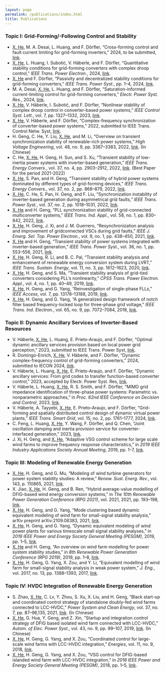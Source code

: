 ```yaml
---
layout: page
permalink: /publications/index.html
title: Publications
---
```


### Topic I: Grid-Forming/-Following Control and Stability

- <u>X. He</u>, M. A. Desai, L. Huang, and F. Dörfler, “Cross-forming control and fault current limiting for grid-forming inverters,” 2024, to be submitted, [link](https://arxiv.org/abs/2404.13376).
- <u>X. He</u>, L. Huang, I. Subotić, V. Häberle, and F. Dörfler, “Quantitative stability conditions for grid-forming converters with complex droop control,” *IEEE Trans. Power Electron.*, 2024, [link](https://arxiv.org/abs/2310.09933).
- <u>X. He</u> and F. Dörfler, “Passivity and decentralized stability conditions for grid-forming converters,” *IEEE Trans. Power Syst.*, pp. 1–4, 2024, [link](https://doi.org/10.1109/TPWRS.2024.3360707).
- M. A. Desai, <u>X. He</u>, L. Huang, and F. Dörfler, “Saturation-informed current-limiting control for grid-forming converters,” *Electr. Power Syst. Res.*, 2024, [link](https://arxiv.org/abs/2404.07682).
- <u>X. He</u>, V. Häberle, I. Subotić, and F. Dörfler, “Nonlinear stability of complex droop control in converter-based power systems,” *IEEE Control Syst. Lett.*, vol. 7, pp. 1327–1332, 2023, [link](https://doi.org/10.1109/LCSYS.2023.3236276).
- <u>X. He</u>, V. Häberle, and F. Dörfler, “Complex-frequency synchronization of converter-based power systems,” 2022, submitted to IEEE Trans. Control Netw. Syst, [link](https://arxiv.org/abs/2208.13860).
- H. Geng, C. He, Y. Liu, <u>X. He</u>, and M. Li, “Overview on transient synchronization stability of renewable-rich power systems,” *High Voltage Engineering*, vol. 48, no. 9, pp. 3367–3383, 2022, [link](https://doi.org/10.13336/j.1003-6520.hve.20221231). (In Chinese)
- C. He, <u>X. He</u>, H. Geng, H. Sun, and S. Xu, “Transient stability of low-inertia power systems with inverter-based generation,” *IEEE Trans. Energy Convers.*, vol. 37, no. 4, pp. 2903–2912, 2022, [link](https://doi.org/10.1109/TEC.2022.3185623). (Best Paper for the period 2021-2022)
- <u>X. He</u>, S. Pan, and H. Geng, “Transient stability of hybrid power systems dominated by different types of grid-forming devices,” *IEEE Trans. Energy Convers.*, vol. 37, no. 2, pp. 868–879, 2022, [link](https://doi.org/10.1109/TEC.2021.3113399).
- <u>X. He</u>, C. He, S. Pan, H. Geng, and F. Liu, “Synchronization instability of inverter-based generation during asymmetrical grid faults,” *IEEE Trans. Power Syst.*, vol. 37, no. 2, pp. 1018–1031, 2022, [link](https://doi.org/10.1109/TPWRS.2021.3098393).
- <u>X. He</u> and H. Geng, “PLL synchronization stability of grid-connected multiconverter systems,” *IEEE Trans. Ind. Appl.*, vol. 58, no. 1, pp. 830–842, 2022, [link](https://doi.org/10.1109/TIA.2021.3121262).
- <u>X. He</u>, H. Geng, J. Xi, and J. M. Guerrero, “Resynchronization analysis and improvement of gridconnected VSCs during grid faults,” *IEEE J. Emerg. Sel. Top. Power Electron.*, vol. 9, no. 1, pp. 438–450, 2021, [link](https://doi.org/10.1109/JESTPE.2019.2954555).
- <u>X. He</u> and H. Geng, “Transient stability of power systems integrated with inverter-based generation,” *IEEE Trans. Power Syst.*, vol. 36, no. 1, pp. 553–556, 2021, [link](https://doi.org/10.1109/TPWRS.2020.3033468).
- <u>X. He</u>, H. Geng, R. Li, and B. C. Pal, “Transient stability analysis and enhancement of renewable energy conversion system during LVRT,” *IEEE Trans. Sustain. Energy*, vol. 11, no. 3, pp. 1612–1623, 2020, [link](https://doi.org/10.1109/TSTE.2019.2932613).
- <u>X. He</u>, H. Geng, and S. Ma, “Transient stability analysis of grid-tied converters considering PLL’s nonlinearity,” *CPSS Trans. Power Electron. Appl.*, vol. 4, no. 1, pp. 40–49, 2019, [link](https://doi.org/10.24295/CPSSTPEA.2019.00005).
- <u>X. He</u>, H. Geng, and G. Yang, “Reinvestigation of single-phase FLLs,” *IEEE Access*, vol. 7, pp. 13178–13188, 2019, [link](https://doi.org/10.1109/ACCESS.2019.2891973).
- <u>X. He</u>, H. Geng, and G. Yang, “A generalized design framework of notch filter based frequency-locked loop for three-phase grid voltage,” *IEEE Trans. Ind. Electron.*, vol. 65, no. 9, pp. 7072–7084, 2018, [link](https://doi.org/10.1109/TIE.2017.2784413).

### Topic II: Dynamic Ancillary Services of Inverter-Based Resources

- V. Häberle, <u>X. He</u>, L. Huang, E. Prieto-Araujo, and F. Dörfler, “Optimal dynamic ancillary services provision based on local power grid perception,” 2023, submitted to IEEE Trans. Power Syst, [link](https://arxiv.org/abs/2401.17793).
- R. Domingo-Enrich, <u>X. He</u>, V. Häberle, and F. Dörfler, “Dynamic complex-frequency control of grid-forming converters,” 2024, submitted to IECON 2024, [link](https://arxiv.org/abs/2404.10071).
- V. Häberle, L. Huang, <u>X. He</u>, E. Prieto-Araujo, and F. Dörfler, “Dynamic ancillary services: From grid codes to transfer function-based converter control,” 2023, accepted by Electr. Power Syst. Res, [link](https://arxiv.org/abs/2310.01552).
- V. Häberle, L. Huang, <u>X. He</u>, R. S. Smith, and F. Dörfler, “MIMO grid impedance identification of three-phase power systems: Parametric vs. nonparametric approaches,” in *Proc. 62nd IEEE Conference on Decision and Control*, 2023, [link](https://doi.org/10.1109/CDC49753.2023.10383646).
- V. Häberle, A. Tayyebi, <u>X. He</u>, E. Prieto-Araujo, and F. Dörfler, “Grid-forming and spatially distributed control design of dynamic virtual power plants,” *IEEE Trans. Smart Grid*, vol. 15, no. 2, pp. 1761–1777, 2024, [link](https://doi.org/10.1109/TSG.2023.3311481).
- C. Feng, L. Huang, <u>X. He</u>, Y. Wang, F. Dörfler, and Q. Chen, “Joint oscillation damping and inertia provision service for converter-interfaced generation,” 2023, [link](https://arxiv.org/abs/2309.01321).
- J. Xi, H. Geng, and <u>X. He</u>, “Adaptive VSG control scheme for large scale wind farms to improve frequency response characteristics,” in *2019 IEEE Industry Applications Society Annual Meeting*, 2019, pp. 1–7, [link](https://doi.org/10.1109/IAS.2019.8912376).  <br>

### Topic III: Modeling of Renewable Energy Generation

- <u>X. He</u>, H. Geng, and G. Mu, “Modeling of wind turbine generators for power system stability studies: A review,” *Renew. Sust. Energ. Rev.*, vol. 143, p. 110865, 2021, [link](https://doi.org/10.1016/j.rser.2021.110865).
- X. Jiao, <u>X. He</u>, H. Geng, and B. Ren, “Hybrid average-value modelling of DFIG-based wind energy conversion systems,” in *The 10th Renewable Power Generation Conference (RPG 2021)*, vol. 2021, 2021, pp. 193–198, [link](https://doi.org/10.1049/icp.2021.2369).
- <u>X. He</u>, H. Geng, and G. Yang, “Mode clustering based dynamic equivalent modeling of wind farm for small-signal stability analysis,” arXiv preprint arXiv:2109.08383, 2021, [link](https://arxiv.org/abs/2109.08383).
- <u>X. He</u>, H. Geng, and G. Yang, “Dynamic equivalent modeling of wind power plants for various timescale small signal stability analyses,” in *2019 IEEE Power and Energy Society General Meeting (PESGM)*, 2019, pp. 1–5, [link](https://doi.org/10.1109/PESGM40551.2019.8974059).
- <u>X. He</u> and H. Geng, “An overview on wind farm modelling for power system stability studies,” in *8th Renewable Power Generation Conference (RPG 2019)*, 2019, pp. 1–8, [link](https://doi.org/10.1049/cp.2019.0676).
- <u>X. He</u>, H. Geng, G. Yang, X. Zou, and Y. Li, “Equivalent modelling of wind farm for small-signal stability analysis in weak power system,” *J. Eng.*, vol. 2017, no. 13, pp. 1388–1393, 2017, [link](https://doi.org/10.1049/joe.2017.0559).

### Topic IV: HVDC Integration of Renewable Energy Generation

- S. Zhao, <u>X. He</u>, C. Lv, Y. Zhou, S. Xu, X. Liu, and H. Geng, “Black start-up and coordinated control strategy of standalone doubly-fed wind farms connected to LCC-HVDC,” *Power System and Clean Energy*, vol. 37, no. 7, pp. 87–96,135, 2021, [link](https://doi.org/10.3969/j.issn.16743814.2021.07.012). (In Chinese)
- <u>X. He</u>, G. Hua, Y. Geng, and Z. Xin, “Startup and integration control strategy of DFIG based isolated wind farm connected with LCC-HVDC,” *Autom. of Elec. Power Syst.*, vol. 43, no. 9, pp. 99–107, 2019, [link](https://doi.org/10.7500/AEPS20180125006). (In Chinese)
- <u>X. He</u>, H. Geng, G. Yang, and X. Zou, “Coordinated control for large-scale wind farms with LCC-HVDC integration,” *Energies*, vol. 11, no. 9, 2018, [link](https://doi.org/10.3390/en11092207).
- <u>X. He</u>, H. Geng, G. Yang, and X. Zou, “VSG control for DFIG-based islanded wind farm with LCC-HVDC integration,” in *2018 IEEE Power and Energy Society General Meeting (PESGM)*, 2018, pp. 1–5, [link](https://doi.org/10.1109/PESGM.2018.8585982).
